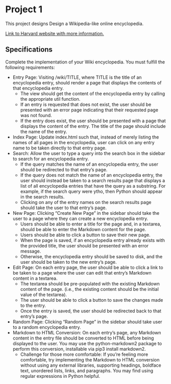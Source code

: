 # Project 1
This project designs Design a Wikipedia-like online encyclopedia.

[Link to Harvard website with more information.](https://cs50.harvard.edu/web/2020/projects/1/wiki/)

## Specifications
Complete the implementation of your Wiki encyclopedia. You must fulfill the following requirements:

- Entry Page: Visiting /wiki/TITLE, where TITLE is the title of an encyclopedia entry, should render a page that displays
the contents of that encyclopedia entry. 
  - The view should get the content of the encyclopedia entry by calling the appropriate util function.
  - If an entry is requested that does not exist, the user should be presented with an error page indicating that their
  requested page was not found.
  - If the entry does exist, the user should be presented with a page that displays the content of the entry. The title
  of the page should include the name of the entry.
- Index Page: Update index.html such that, instead of merely listing the names of all pages in the encyclopedia, user
can click on any entry name to be taken directly to that entry page.
- Search: Allow the user to type a query into the search box in the sidebar to search for an encyclopedia entry. 
  - If the query matches the name of an encyclopedia entry, the user should be redirected to that entry’s page. 
  - If the query does not match the name of an encyclopedia entry, the user should instead be taken to a search results
page that displays a list of all encyclopedia entries that have the query as a substring. For example, if the search
  query were ytho, then Python should appear in the search results. 
  - Clicking on any of the entry names on the search results page should take the user to that entry’s page.
- New Page: Clicking “Create New Page” in the sidebar should take the user to a page where they can create a new
encyclopedia entry.
  - Users should be able to enter a title for the page and, in a textarea, should be able to enter the Markdown content
  for the page. 
  - Users should be able to click a button to save their new page. 
  - When the page is saved, if an encyclopedia entry already exists with the provided title, the user should be
  presented with an error message. 
  - Otherwise, the encyclopedia entry should be saved to disk, and the user should be taken to the new entry’s page.
- Edit Page: On each entry page, the user should be able to click a link to be taken to a page where the user can edit
that entry’s Markdown content in a textarea. 
  - The textarea should be pre-populated with the existing Markdown content of the page. (i.e., the existing content
  should be the initial value of the textarea). 
  - The user should be able to click a button to save the changes made to the entry. 
  - Once the entry is saved, the user should be redirected back to that entry’s page.
- Random Page: Clicking “Random Page” in the sidebar should take user to a random encyclopedia entry. 
- Markdown to HTML Conversion: On each entry’s page, any Markdown content in the entry file should be converted to HTML
before being displayed to the user. You may use the python-markdown2 package to perform this conversion, installable via pip3 install markdown2. 
  - Challenge for those more comfortable: If you’re feeling more comfortable, try implementing the Markdown to HTML
  conversion without using any external libraries, supporting headings, boldface text, unordered lists, links, and paragraphs. You may find using regular expressions in Python helpful.